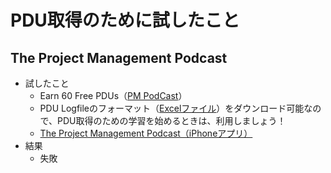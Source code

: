 # PDU取得のために試したこと

## The Project Management Podcast
- 試したこと
	- Earn 60 Free PDUs（[PM PodCast](http://www.project-management-podcast.com/index.php/pdu)）
	- PDU Logfileのフォーマット（[Excelファイル](http://www.project-management-podcast.com/logfile)）をダウンロード可能なので、PDU取得のための学習を始めるときは、利用しましょう！
	- [The Project Management Podcast（iPhoneアプリ）](https://itunes.apple.com/us/podcast/project-management-podcast/id79900698?mt=2)
- 結果
	- 失敗
